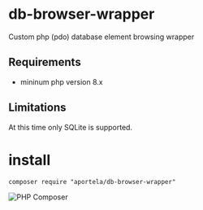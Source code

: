 # db-browser-wrapper

Custom php (pdo) database element browsing wrapper

## Requirements

- mininum php version 8.x

## Limitations

At this time only SQLite is supported.

# install

```
composer require "aportela/db-browser-wrapper"
```

![PHP Composer](https://github.com/aportela/db-browser-wrapper/actions/workflows/php.yml/badge.svg)
